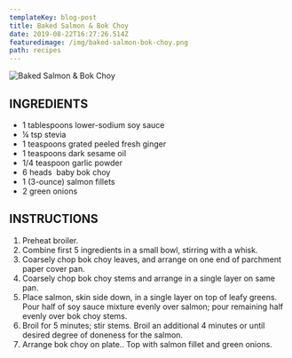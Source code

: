 ```yaml
---
templateKey: blog-post
title: Baked Salmon & Bok Choy
date: 2019-08-22T16:27:26.514Z
featuredimage: /img/baked-salmon-bok-choy.png
path: recipes
---
```

![Baked Salmon & Bok Choy](/img/baked-salmon-bok-choy.png)

## INGREDIENTS

* 1 tablespoons lower-sodium soy sauce
* ¼ tsp stevia
* 1 teaspoons grated peeled fresh ginger
* 1 teaspoons dark sesame oil
* 1/4 teaspoon garlic powder
* 6 heads  baby bok choy
* 1 (3-ounce) salmon fillets
* 2 green onions

## INSTRUCTIONS

1. Preheat broiler.
2. Combine first 5 ingredients in a small bowl, stirring with a whisk.
3. Coarsely chop bok choy leaves, and arrange on one end of parchment paper cover pan.
4. Coarsely chop bok choy stems and arrange in a single layer on same pan.
5. Place salmon, skin side down, in a single layer on top of leafy greens. Pour half of soy sauce mixture evenly over salmon; pour remaining half evenly over bok choy stems.
6. Broil for 5 minutes; stir stems. Broil an additional 4 minutes or until desired degree of doneness for the salmon.
7. Arrange bok choy on plate.. Top with salmon fillet and green onions.
